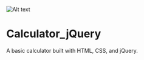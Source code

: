 ![Alt text](/../development/screenshot.png?raw=true "Calculator jQuery Screenshot - Matthew Farmer")

Calculator_jQuery
=================

A basic calculator built with HTML, CSS, and jQuery.
